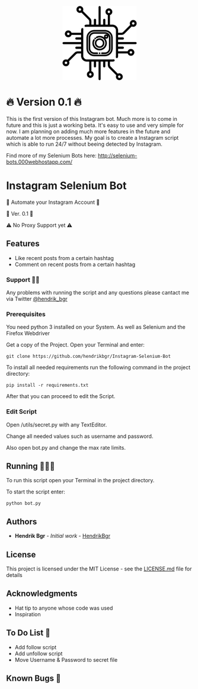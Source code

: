 <center><img src="./img/logo-icon.svg" alt="alt text" width="200px"></center>

# 🔥 Version 0.1 🔥

This is the first version of this Instagram bot. Much more is to come in future and this is just a working beta. It's easy to use and very simple for now. I am planning on adding much more features in the future and automate a lot more processes. My goal is to create a Instagram script which is able to run 24/7 without beeing detected by Instagram.

Find more of my Selenium Bots here: http://selenium-bots.000webhostapp.com/

# Instagram Selenium Bot

🚀 Automate your Instagram Account 🚀

📌 Ver. 0.1 📌

⚠ No Proxy Support yet ⚠️

## Features

* Like recent posts from a certain hashtag
* Comment on recent posts from a certain hashtag

### Support 👨‍💻

Any problems with running the script and any questions please cantact me via Twitter [@hendrik_bgr](https://twitter.com/Hendrik_bgr)

### Prerequisites

You need python 3 installed on your System.
As well as Selenium and the Firefox Webdriver

Get a copy of the Project. Open your Terminal and enter:

```
git clone https://github.com/hendrikbgr/Instagram-Selenium-Bot
```

To install all needed requirements run the following command in the project directory:

```
pip install -r requirements.txt
```

After that you can proceed to edit the Script.

### Edit Script

Open /utils/secret.py with any TextEditor.

Change all needed values such as username and password.

Also open bot.py and change the max rate limits.

## Running 🏃🏽‍♂️

To run this script open your Terminal in the project directory.

To start the script enter:

```
python bot.py
```

## Authors

* **Hendrik Bgr** - *Initial work* - [HendrikBgr](https://github.com/hendrikbgr)


## License

This project is licensed under the MIT License - see the [LICENSE.md](LICENSE.md) file for details

## Acknowledgments

* Hat tip to anyone whose code was used
* Inspiration

## To Do List 📝

* Add follow script
* Add unfollow script
* Move Username & Password to secret file

## Known Bugs 🐛


